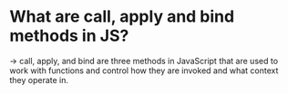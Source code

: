 # What are call, apply and bind methods in JS?

-> call, apply, and bind are three
methods in JavaScript that are used to
work with functions and control how
they are invoked and what context
they operate in.